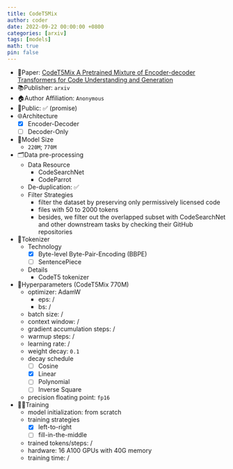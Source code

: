 ```yaml
---
title: CodeT5Mix
author: coder
date: 2022-09-22 00:00:00 +0800
categories: [arxiv]
tags: [models]
math: true
pin: false
---
```


- 📙Paper: [CodeT5Mix A Pretrained Mixture of Encoder-decoder Transformers for Code Understanding and Generation](https://openreview.net/pdf?id=VPCi3STZcaO)
- 📚Publisher: `arxiv`
- 🏠Author Affiliation: `Anonymous`
- 🔑Public: ✅ (promise)
- 🌐Architecture
  + [x] Encoder-Decoder
  + [ ] Decoder-Only
- 📏Model Size
  + `220M`; `770M`
- 🗂️Data pre-processing
  + Data Resource
    * CodeSearchNet
    * CodeParrot
  + De-duplication: ✅
  + Filter Strategies
    * filter the dataset by preserving only permissively licensed code
    * files with 50 to 2000 tokens
    * besides, we filter out the overlapped subset with CodeSearchNet and other downstream tasks by checking their GitHub repositories
- 🍉Tokenizer
  + Technology
    * [x] Byte-level Byte-Pair-Encoding (BBPE)
    * [ ] SentencePiece
  + Details
    * CodeT5 tokenizer
- 🧪Hyperparameters (CodeT5Mix 770M)
  + optimizer: AdamW
    * eps: /
    * bs: /
  + batch size: /
  + context window: /
  + gradient accumulation steps: /
  + warmup steps: /
  + learning rate: /
  + weight decay: `0.1`
  + decay schedule
    * [ ] Cosine
    * [x] Linear
    * [ ] Polynomial
    * [ ] Inverse Square
  + precision floating point: `fp16`
- 🏃‍♀️Training
  + model initialization: from scratch
  + training strategies
    * [x] left-to-right
    * [ ] fill-in-the-middle
  + trained tokens/steps: /
  + hardware: 16 A100 GPUs with 40G memory
  + training time: /
